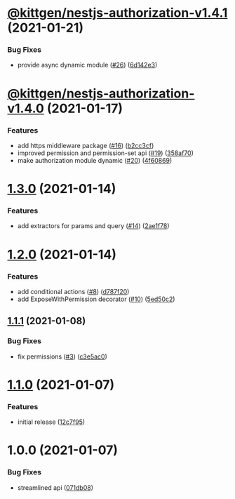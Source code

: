 # [@kittgen/nestjs-authorization-v1.4.1](https://github.com/kittgen/kittgen-nestjs/compare/nestjs-authorization-v1.4.0...nestjs-authorization-v1.4.1) (2021-01-21)


### Bug Fixes

* provide async dynamic module ([#26](https://github.com/kittgen/kittgen-nestjs/issues/26)) ([6d142e3](https://github.com/kittgen/kittgen-nestjs/commit/6d142e38053c6b337488ea86dd8a8418227c331a))

# [@kittgen/nestjs-authorization-v1.4.0](https://github.com/kittgen/kittgen-nestjs/compare/nestjs-authorization-v1.3.0...nestjs-authorization-v1.4.0) (2021-01-17)


### Features

* add https middleware package ([#16](https://github.com/kittgen/kittgen-nestjs/issues/16)) ([b2cc3cf](https://github.com/kittgen/kittgen-nestjs/commit/b2cc3cf0138cae7b8e8c42123400d8115dce623d))
* improved permission and permission-set api ([#19](https://github.com/kittgen/kittgen-nestjs/issues/19)) ([358af70](https://github.com/kittgen/kittgen-nestjs/commit/358af70dc3e2f61325085fa469d68b10202eaff5))
* make authorization module dynamic ([#20](https://github.com/kittgen/kittgen-nestjs/issues/20)) ([4f60869](https://github.com/kittgen/kittgen-nestjs/commit/4f60869da0aff39bc3ed15dd095bc764f6e7c859))

# [1.3.0](https://github.com/kittgen/kittgen-nestjs/compare/nestjs-authorization-v1.2.0...nestjs-authorization-v1.3.0) (2021-01-14)


### Features

* add extractors for params and query ([#14](https://github.com/kittgen/kittgen-nestjs/issues/14)) ([2ae1f78](https://github.com/kittgen/kittgen-nestjs/commit/2ae1f786aaac0ecef0dc44c07dc494b82cde0c7c))

# [1.2.0](https://github.com/kittgen/kittgen-nestjs/compare/nestjs-authorization-v1.1.1...nestjs-authorization-v1.2.0) (2021-01-14)


### Features

* add conditional actions ([#8](https://github.com/kittgen/kittgen-nestjs/issues/8)) ([d787f20](https://github.com/kittgen/kittgen-nestjs/commit/d787f208e2dcd351215ae6bb9c3bb14118e0cf46))
* add ExposeWithPermission decorator ([#10](https://github.com/kittgen/kittgen-nestjs/issues/10)) ([5ed50c2](https://github.com/kittgen/kittgen-nestjs/commit/5ed50c24fbd7a1e27118e4962693a97f79b49f1a))

## [1.1.1](https://github.com/kittgen/kittgen-nestjs/compare/nestjs-authorization-v1.1.0...nestjs-authorization-v1.1.1) (2021-01-08)


### Bug Fixes

* fix permissions ([#3](https://github.com/kittgen/kittgen-nestjs/issues/3)) ([c3e5ac0](https://github.com/kittgen/kittgen-nestjs/commit/c3e5ac025ba18b1167e7453b1be28b5d5a294f0f))

# [1.1.0](https://github.com/kittgen/kittgen-nestjs/compare/nestjs-authorization-v1.0.0...nestjs-authorization-v1.1.0) (2021-01-07)


### Features

* initial release ([12c7f95](https://github.com/kittgen/kittgen-nestjs/commit/12c7f95829841985bb981a4df9ae9deb109033b6))

# 1.0.0 (2021-01-07)


### Bug Fixes

* streamlined api ([071db08](https://github.com/kittgen/kittgen-nestjs/commit/071db0817da7e2ee0a36ac8da26e13d5948e56ff))
